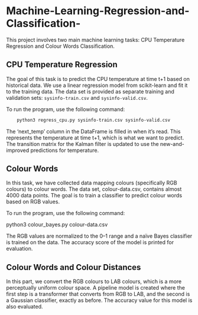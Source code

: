 # Machine-Learning-Regression-and-Classification-

This project involves two main machine learning tasks: CPU Temperature Regression and Colour Words Classification.

## CPU Temperature Regression

The goal of this task is to predict the CPU temperature at time t+1 based on historical data. We use a linear regression model from scikit-learn and fit it to the training data. The data set is provided as separate training and validation sets: `sysinfo-train.csv` and `sysinfo-valid.csv`.

To run the program, use the following command:

```bash
    python3 regress_cpu.py sysinfo-train.csv sysinfo-valid.csv
```
The ‘next_temp’ column in the DataFrame is filled in when it’s read. This represents the temperature at time t+1, which is what we want to predict. The transition matrix for the Kalman filter is updated to use the new-and-improved predictions for temperature.

## Colour Words

In this task, we have collected data mapping colours (specifically RGB colours) to colour words. The data set, colour-data.csv, contains almost 4000 data points. The goal is to train a classifier to predict colour words based on RGB values.

To run the program, use the following command:

python3 colour_bayes.py colour-data.csv

The RGB values are normalized to the 0–1 range and a naïve Bayes classifier is trained on the data. The accuracy score of the model is printed for evaluation.

## Colour Words and Colour Distances

In this part, we convert the RGB colours to LAB colours, which is a more perceptually uniform colour space. A pipeline model is created where the first step is a transformer that converts from RGB to LAB, and the second is a Gaussian classifier, exactly as before. The accuracy value for this model is also evaluated.
